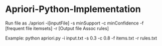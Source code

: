 # Apriori-Python-Implementation

Run file as ./apriori -i[inputFile] -s minSupport -c minConfidence -f [frequent file itemsets] -r [Output file Assoc rules]

Example: python apriori.py -i input.txt -s 0.3 -c 0.8 -f items.txt -r rules.txt

